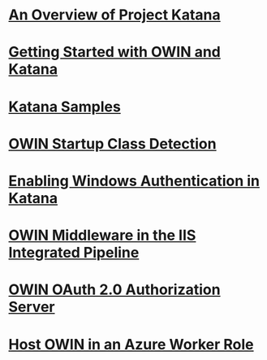 # [An Overview of Project Katana](an-overview-of-project-katana.md)
# [Getting Started with OWIN and Katana](getting-started-with-owin-and-katana.md)
# [Katana Samples](katana-samples.md)
# [OWIN Startup Class Detection](owin-startup-class-detection.md)
# [Enabling Windows Authentication in Katana](enabling-windows-authentication-in-katana.md)
# [OWIN Middleware in the IIS Integrated Pipeline](owin-middleware-in-the-iis-integrated-pipeline.md)
# [OWIN OAuth 2.0 Authorization Server](owin-oauth-20-authorization-server.md)
# [Host OWIN in an Azure Worker Role](host-owin-in-an-azure-worker-role.md)
